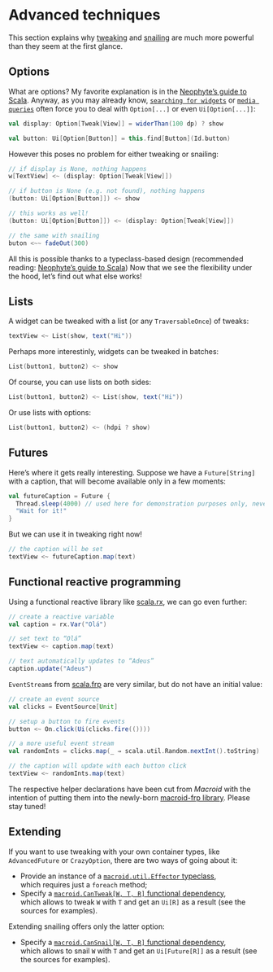 # Advanced techniques

This section explains why [tweaking](Tweaks.html#tweaking) and [snailing](Snails.html#-snailing-) are much more powerful
than they seem at the first glance.

## Options

What are options? My favorite explanation is in the [Neophyte’s guide to Scala](http://danielwestheide.com/blog/2012/12/19/the-neophytes-guide-to-scala-part-5-the-option-type.html). Anyway, as you may already know, [`searching for widgets`](Searching.html) or
[`media queries`](MediaQueries.html) often force you to deal with `Option[...]` or even `Ui[Option[...]]`:

```scala
val display: Option[Tweak[View]] = widerThan(100 dp) ? show

val button: Ui[Option[Button]] = this.find[Button](Id.button)
```

However this poses no problem for either tweaking or snailing:

```scala
// if display is None, nothing happens
w[TextView] <~ (display: Option[Tweak[View]])

// if button is None (e.g. not found), nothing happens
(button: Ui[Option[Button]]) <~ show

// this works as well!
(button: Ui[Option[Button]]) <~ (display: Option[Tweak[View]])

// the same with snailing
buton <~~ fadeOut(300)
```

All this is possible thanks to a typeclass-based design (recommended reading:
[Neophyte’s guide to Scala](http://danielwestheide.com/blog/2013/02/06/the-neophytes-guide-to-scala-part-12-type-classes.html))
Now that we see the flexibility under the hood, let’s find out what else works!

## Lists

A widget can be tweaked with a list (or any `TraversableOnce`) of tweaks:

```scala
textView <~ List(show, text("Hi"))
```

Perhaps more interestinly, widgets can be tweaked in batches:

```scala
List(button1, button2) <~ show
```

Of course, you can use lists on both sides:

```scala
List(button1, button2) <~ List(show, text("Hi"))
```

Or use lists with options:

```scala
List(button1, button2) <~ (hdpi ? show)
```

## Futures

Here’s where it gets really interesting. Suppose we have a `Future[String]` with a caption,
that will become available only in a few moments:

```scala
val futureCaption = Future {
  Thread.sleep(4000) // used here for demonstration purposes only, never use in real code ;)
  "Wait for it!"
}
```

But we can use it in tweaking right now!

```scala
// the caption will be set 
textView <~ futureCaption.map(text)
```

## Functional reactive programming

Using a functional reactive library like [scala.rx](https://github.com/lihaoyi/scala.rx), we can go even further:

```scala
// create a reactive variable
val caption = rx.Var("Olá")

// set text to “Olá”
textView <~ caption.map(text)

// text automatically updates to “Adeus”
caption.update("Adeus")
```

`EventStream`s from [scala.frp](https://github.com/dylemma/scala.frp) are very similar, but do not have an initial value:

```scala
// create an event source
val clicks = EventSource[Unit]

// setup a button to fire events
button <~ On.click(Ui(clicks.fire(())))

// a more useful event stream
val randomInts = clicks.map(_ ⇒ scala.util.Random.nextInt().toString)

// the caption will update with each button click
textView <~ randomInts.map(text)
```

The respective helper declarations have been cut from *Macroid* with the intention of putting them into the newly-born
[macroid-frp library](../Related.html). Please stay tuned!

## Extending

If you want to use tweaking with your own container types, like `AdvancedFuture` or `CrazyOption`, there are
two ways of going about it:

* Provide an instance of a [`macroid.util.Effector` typeclass](../api/macroid/util/Effector.html),<br>
  which requires just a `foreach` method;
* Specify a [`macroid.CanTweak[W, T, R]` functional dependency](../api/macroid/CanTweak.html),<br>
  which allows to tweak `W` with `T` and get an `Ui[R]` as a result (see the sources for examples).

Extending snailing offers only the latter option:

* Specify a [`macroid.CanSnail[W, T, R]` functional dependency](../api/macroid/CanSnail.html),<br>
  which allows to snail `W` with `T` and get an `Ui[Future[R]]` as a result (see the sources for examples).

